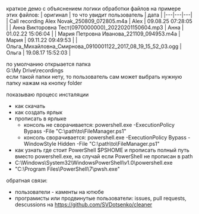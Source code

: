 краткое демо с объяснением логики обработки файлов на примере этих файлов:
| оригинал | то что увидит пользователь | дата |
|---|---|---|
| Call recording Alex Novak_250809_072805.m4a | Alex | 09.08.25 07:28:05 |
| Анна Викторовна Тест(0970000000)_20220201150604.mp3 | Анна | 01.02.22 15:06:04 |
| Мария Петровна Иванова_221109_094953.m4a | Мария | 09.11.22 09:49:53 |
| Ольга_Михайловна_Смирнова_0910001122_2017_08_19_15_52_03.ogg | Ольга | 19.08.17 15:52:03 |

по умолчанию открыается папка    
G:\My Drive\recordings   
если такой папки нету, то пользователь сам может выбрать нужную папку нажам на кнопку folder

показываю процесс инсталяции
- как скачать
- как создать ярлык
- прописать в ярлыке
    - консоль не сворачивается: powershell.exe -ExecutionPolicy Bypass -File "C:\path\to\FileManager.ps1"
    - консоль сворачивается: powershell.exe -ExecutionPolicy Bypass -WindowStyle Hidden -File "C:\path\to\FileManager.ps1"
- как узнать где стоит PowerShell $PSHOME и прописать полный путь вместо powershell.exe, на случай если PowerShell не прописан в path
- C:\Windows\System32\WindowsPowerShell\v1.0\powershell.exe
- "C:\Program Files\PowerShell\7\pwsh.exe"

обратная связи:
- пользователи - каменты на ютюбе
- програмисты или продвинутые пользователи: issues, pull requests, descussions на https://github.com/SVDotsenko/cleaner